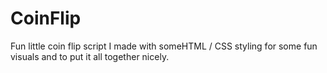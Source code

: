 # CoinFlip
Fun little coin flip script I made with someHTML / CSS styling for some fun visuals and to put it all together nicely.
